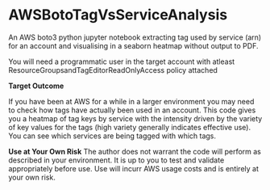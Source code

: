 # AWSBotoTagVsServiceAnalysis
An AWS boto3 python jupyter notebook extracting tag used by service (arn) for an account and visualising in a seaborn heatmap without output to PDF.

You will need a programmatic user in the target account with atleast ResourceGroupsandTagEditorReadOnlyAccess policy attached

<b>Target Outcome</b>

If you have been at AWS for a while in a larger environment you may need to check how tags have actually been used in an account.  This code gives you a heatmap of tag keys by service with the intensity driven by the variety of key values for the tags (high variety generally indicates effective use).  You can see which services are being tagged with which tags.

<b>Use at Your Own Risk</b>
The author does not warrant the code will perform as described in your environment.  It is up to you to test and validate appropriately before use. Use will incurr AWS usage costs and is entirely at your own risk.
